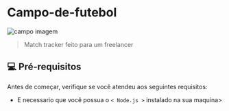 # Campo-de-futebol

<img src="https://exefeed.com/wp-content/uploads/2021/03/tracker_top5.png" alt="campo imagem">

> Match tracker feito para um freelancer

## 💻 Pré-requisitos

Antes de começar, verifique se você atendeu aos seguintes requisitos:
<!---Estes são apenas requisitos de exemplo. Adicionar, duplicar ou remover conforme necessário--->
* E necessario que você possua o `< Node.js >` instalado na sua maquina>


